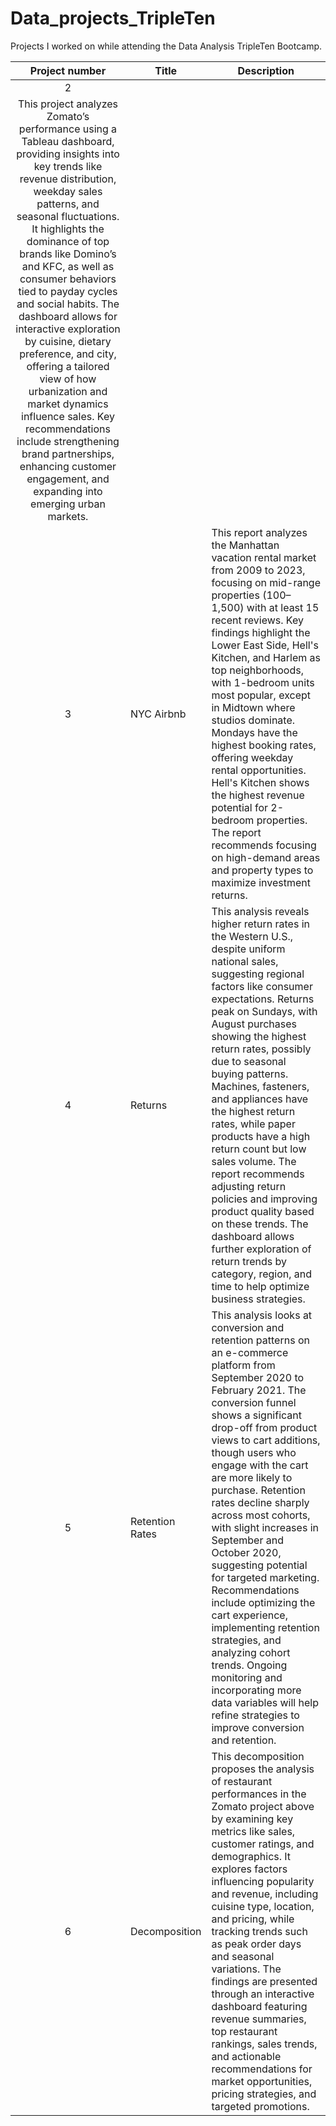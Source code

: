 # Data_projects_TripleTen
Projects I worked on while attending the Data Analysis TripleTen Bootcamp.


| Project number | Title | Description |
| :-----------: | ----------- |----------- |
| 2 | 
This project analyzes Zomato’s performance using a Tableau dashboard, providing insights into key trends like revenue distribution, weekday sales patterns, and seasonal fluctuations. It highlights the dominance of top brands like Domino’s and KFC, as well as consumer behaviors tied to payday cycles and social habits. The dashboard allows for interactive exploration by cuisine, dietary preference, and city, offering a tailored view of how urbanization and market dynamics influence sales. Key recommendations include strengthening brand partnerships, enhancing customer engagement, and expanding into emerging urban markets. |
| 3 | NYC Airbnb | This report analyzes the Manhattan vacation rental market from 2009 to 2023, focusing on mid-range properties ($100–$1,500) with at least 15 recent reviews. Key findings highlight the Lower East Side, Hell's Kitchen, and Harlem as top neighborhoods, with 1-bedroom units most popular, except in Midtown where studios dominate. Mondays have the highest booking rates, offering weekday rental opportunities. Hell's Kitchen shows the highest revenue potential for 2-bedroom properties. The report recommends focusing on high-demand areas and property types to maximize investment returns. |
| 4 | Returns | This analysis reveals higher return rates in the Western U.S., despite uniform national sales, suggesting regional factors like consumer expectations. Returns peak on Sundays, with August purchases showing the highest return rates, possibly due to seasonal buying patterns. Machines, fasteners, and appliances have the highest return rates, while paper products have a high return count but low sales volume. The report recommends adjusting return policies and improving product quality based on these trends. The dashboard allows further exploration of return trends by category, region, and time to help optimize business strategies. |
| 5 | Retention Rates | This analysis looks at conversion and retention patterns on an e-commerce platform from September 2020 to February 2021. The conversion funnel shows a significant drop-off from product views to cart additions, though users who engage with the cart are more likely to purchase. Retention rates decline sharply across most cohorts, with slight increases in September and October 2020, suggesting potential for targeted marketing. Recommendations include optimizing the cart experience, implementing retention strategies, and analyzing cohort trends. Ongoing monitoring and incorporating more data variables will help refine strategies to improve conversion and retention. |
| 6 | Decomposition | This decomposition proposes the analysis of restaurant performances in the Zomato project above by examining key metrics like sales, customer ratings, and demographics. It explores factors influencing popularity and revenue, including cuisine type, location, and pricing, while tracking trends such as peak order days and seasonal variations. The findings are presented through an interactive dashboard featuring revenue summaries, top restaurant rankings, sales trends, and actionable recommendations for market opportunities, pricing strategies, and targeted promotions. |
